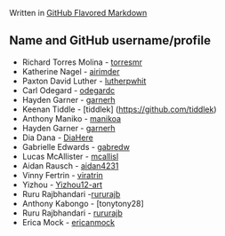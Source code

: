 Written in [GitHub Flavored Markdown](https://docs.github.com/en/get-started/writing-on-github)

## **Name and GitHub username/profile**
* Richard Torres Molina - [torresmr](https://github.com/torresmr)
* Katherine Nagel - [airimder](https://github.com/airimder)
* Paxton David Luther - [lutherpwhit](https://github.com/lutherpWhit)
* Carl Odegard - [odegardc](https://github.com/odegardc)
* Hayden Garner - [garnerh](https://github.com/garnerh25)
* Keenan Tiddle - [tiddlek] (https://github.com/tiddlek)
* Anthony Maniko - [manikoa](https://github.com/manikoa)
* Hayden Garner - [garnerh](https://github.com/garnerh25)
* Dia Dana - [DiaHere](https://github.com/DiaHere)
* Gabrielle Edwards - [gabredw](https://github.com/gabredw)
* Lucas McAllister - [mcallisl](https://github.com/mcallisl)
* Aidan Rausch - [aidan4231](https://github.com/aidan4231)
* Vinny Fertrin - [viratrin](https://github.com/viratrin)
* Yizhou - [Yizhou12-art](https://github.com/Yizhou12-art)
* Ruru Rajbhandari -[rururajb](https://github.com/rururajb)
* Anthony Kabongo - [tonytony28]
* Ruru Rajbhandari -  [rururajb](https://github.com/rururajb)
* Erica Mock - [ericanmock](https://github.com/ericanmock) 
